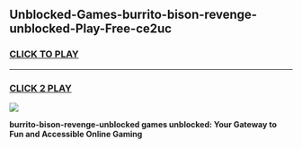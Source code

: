 
## Unblocked-Games-burrito-bison-revenge-unblocked-Play-Free-ce2uc
<h3>
<a href="https://premium76.site?title=burrito-bison-revenge-unblocked&ref=10A">CLICK TO PLAY</a></h3>
<hr>

<h3>
<a href="https://premium76.site?title=burrito-bison-revenge-unblocked&ref=10A">CLICK 2 PLAY</a>
  
</h3>

<a href="https://premium76.site?title=burrito-bison-revenge-unblocked&ref=10A"><img src="https://clearcache.store/games.png"></a>


**burrito-bison-revenge-unblocked games unblocked: Your Gateway to Fun and Accessible Online Gaming**
